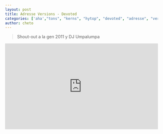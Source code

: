 ```yaml
---
layout: post
title: Adresse Versions - Devoted
categories: ['aha',"tons", "kerns", "hytop", "devoted", "adresse", "versions", "bardy"]
author: cheto
---
```


> Shout-out a la gen 2011 y DJ Umpalumpa
<style>.embed-container { position: relative; padding-bottom: 56.25%; height: 0; overflow: hidden; max-width: 100%; } .embed-container iframe, .embed-container object, .embed-container embed { position: absolute; top: 0; left: 0; width: 100%; height: 100%; }</style><div class='embed-container'><iframe src='https://www.youtube.com/embed/eyIG-oOmWqU' frameborder='0' allowfullscreen></iframe></div>
